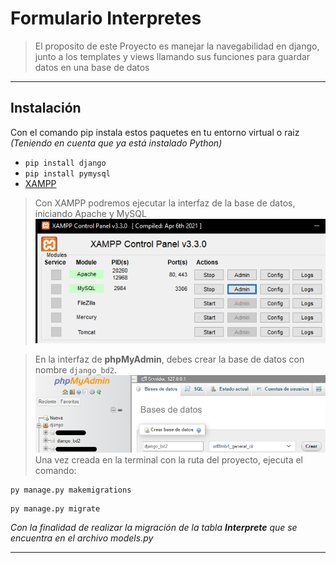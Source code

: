 # Formulario Interpretes

>El proposito de este Proyecto es manejar la navegabilidad en django, junto a los templates y views llamando sus funciones para guardar datos en una base de datos
>
---

## Instalación

Con el comando pip instala estos paquetes en tu entorno virtual o raiz *(Teniendo en cuenta que ya está instalado Python)*

* `pip install django`
* `pip install pymysql`
* [XAMPP](https://www.apachefriends.org/es/download.html)

>Con XAMPP podremos ejecutar la interfaz de la base de datos, iniciando Apache y MySQL
![](https://github.com/AlilaAstrea/Formulario-de-Registros/blob/main/assets/xamppa.png)

>En la interfaz de **phpMyAdmin**, debes crear la base de datos con nombre `django_bd2`. 
![](https://github.com/AlilaAstrea/Formulario-de-Registros/blob/main/assets/nombrebd.png)
Una vez creada en la terminal con la ruta del proyecto, ejecuta el comando:
```
py manage.py makemigrations
```
```
py manage.py migrate
```




*Con la finalidad de realizar la migración de la tabla **Interprete** que se encuentra en el archivo models.py*
>

---